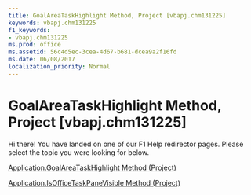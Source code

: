 ```yaml
---
title: GoalAreaTaskHighlight Method, Project [vbapj.chm131225]
keywords: vbapj.chm131225
f1_keywords:
- vbapj.chm131225
ms.prod: office
ms.assetid: 56c4d5ec-3cea-4d67-b681-dcea9a2f16fd
ms.date: 06/08/2017
localization_priority: Normal
---
```



# GoalAreaTaskHighlight Method, Project [vbapj.chm131225]

Hi there! You have landed on one of our F1 Help redirector pages. Please select the topic you were looking for below.

[Application.GoalAreaTaskHighlight Method (Project)](http://msdn.microsoft.com/library/32616617-d34a-c9f4-8ddd-17fa3f1c7e74%28Office.15%29.aspx)

[Application.IsOfficeTaskPaneVisible Method (Project)](http://msdn.microsoft.com/library/822ad2fd-de35-8340-7b24-56e59fb874b4%28Office.15%29.aspx)


